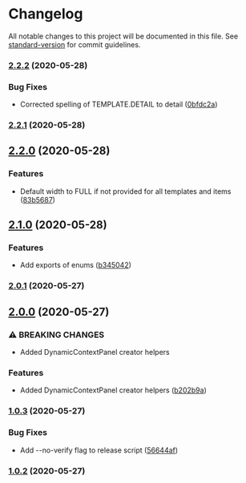 # Changelog

All notable changes to this project will be documented in this file. See [standard-version](https://github.com/conventional-changelog/standard-version) for commit guidelines.

### [2.2.2](https://github.com/DVELP/airline-ccai-fulfillment-tools/compare/v2.2.1...v2.2.2) (2020-05-28)


### Bug Fixes

* Corrected spelling of TEMPLATE.DETAIL to detail ([0bfdc2a](https://github.com/DVELP/airline-ccai-fulfillment-tools/commit/0bfdc2adbbb00e417d25ade43638a36de213051a))

### [2.2.1](https://github.com/DVELP/airline-ccai-fulfillment-tools/compare/v2.2.0...v2.2.1) (2020-05-28)

## [2.2.0](https://github.com/DVELP/airline-ccai-fulfillment-tools/compare/v2.1.0...v2.2.0) (2020-05-28)


### Features

* Default width to FULL if not provided for all templates and items ([83b5687](https://github.com/DVELP/airline-ccai-fulfillment-tools/commit/83b56870e0758bacab257fa57525c38ed5fd60e0))

## [2.1.0](https://github.com/DVELP/airline-ccai-fulfillment-tools/compare/v2.0.1...v2.1.0) (2020-05-28)


### Features

* Add exports of enums ([b345042](https://github.com/DVELP/airline-ccai-fulfillment-tools/commit/b345042ea3316bcda086a577a823d5fb16423295))

### [2.0.1](https://github.com/DVELP/airline-ccai-fulfillment-tools/compare/v2.0.0...v2.0.1) (2020-05-27)

## [2.0.0](https://github.com/DVELP/airline-ccai-fulfillment-tools/compare/v1.0.3...v2.0.0) (2020-05-27)


### ⚠ BREAKING CHANGES

* Added DynamicContextPanel creator helpers

### Features

* Added DynamicContextPanel creator helpers ([b202b9a](https://github.com/DVELP/airline-ccai-fulfillment-tools/commit/b202b9adef94cb6d8973a10adb36441305b50ad8))

### [1.0.3](https://github.com/DVELP/airline-ccai-fulfillment-tools/compare/v1.0.2...v1.0.3) (2020-05-27)


### Bug Fixes

* Add --no-verify flag to release script ([56644af](https://github.com/DVELP/airline-ccai-fulfillment-tools/commit/56644af4c585b1d9547dba9c0cfb2d59e08b4201))

### [1.0.2](https://github.com/DVELP/airline-ccai-fulfillment-tools/compare/v1.0.1...v1.0.2) (2020-05-27)
